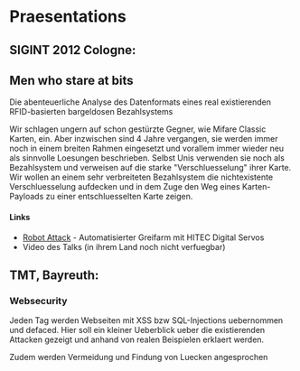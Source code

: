 Praesentations
==============

SIGINT 2012 Cologne:
--------------------
## Men who stare at bits
Die abenteuerliche Analyse des Datenformats eines real existierenden RFID-basierten bargeldosen Bezahlsystems

Wir schlagen ungern auf schon gestürzte Gegner, wie Mifare Classic Karten, ein. Aber inzwischen sind 4 Jahre vergangen, sie werden immer noch in einem breiten Rahmen eingesetzt und vorallem immer wieder neu als sinnvolle Loesungen beschrieben. Selbst Unis verwenden sie noch als Bezahlsystem und verweisen auf die starke "Verschluesselung" ihrer Karte. 
Wir wollen an einem sehr verbreiteten Bezahlsystem die nichtexistente Verschluesselung aufdecken und in dem Zuge den Weg eines Karten-Payloads zu einer entschluesselten Karte zeigen.

#### Links
* [Robot Attack](http://www.youtube.com/watch?v=EL_XR6wSfT8) - Automatisierter Greifarm mit HITEC Digital Servos
* Video des Talks (in ihrem Land noch nicht verfuegbar)


TMT, Bayreuth:
-------------
### Websecurity
Jeden Tag werden Webseiten mit XSS bzw SQL-Injections uebernommen und defaced. Hier soll ein kleiner Ueberblick ueber die existierenden Attacken gezeigt und anhand von realen Beispielen erklaert werden.

Zudem werden Vermeidung und Findung von Luecken angesprochen
